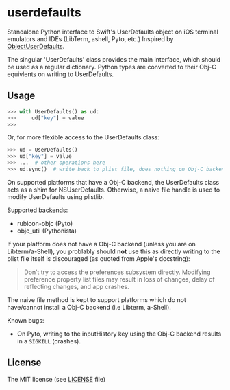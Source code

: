# userdefaults

Standalone Python interface to Swift's UserDefaults object on iOS terminal emulators and IDEs (LibTerm, ashell, Pyto, etc.)
Inspired by [ObjectUserDefaults](https://github.com/ColdGrub1384/ObjectUserDefaults).

The singular 'UserDefaults' class provides the main interface, which should be used
as a regular dictionary.
Python types are converted to their Obj-C equivlents on writing to UserDefaults.

## Usage

```python
>>> with UserDefaults() as ud:
>>>     ud["key"] = value
>>>
```

Or, for more flexible access to the UserDefaults class:

```python
>>> ud = UserDefaults()
>>> ud["key"] = value
>>> ...  # other operations here
>>> ud.sync()  # write back to plist file, does nothing on Obj-C backend
```

On supported platforms that have a Obj-C backend, the UserDefaults class acts as a
shim for NSUserDefaults. Otherwise, a naive file handle is used to modify
UserDefaults using plistlib.

Supported backends:
- rubicon-objc (Pyto)
- objc_util (Pythonista)

If your platform does not have a Obj-C backend (unless you are on Libterm/a-Shell),
you problably should **not** use this as directly writing to the plist file itself is
discouraged (as quoted from Apple's docstring):

> Don’t try to access the preferences subsystem directly. Modifying preference
> property list files may result in loss of changes, delay of reflecting changes,
> and app crashes.

The naive file method is kept to support platforms which do not have/cannot install
a Obj-C backend (i.e Libterm, a-Shell).

Known bugs:
- On Pyto, writing to the inputHistory key using the Obj-C backend results in a `SIGKILL` (crashes).

## License

The MIT license (see [LICENSE](./LICENSE) file)
